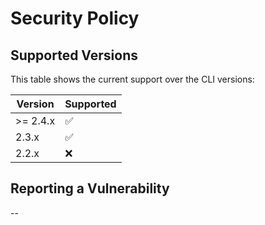 # Security Policy

## Supported Versions

This table shows the current support over the CLI versions:

| Version | Supported          |
| ------- | ------------------ |
| >= 2.4.x   | :white_check_mark: |
| 2.3.x   | :white_check_mark: |
| 2.2.x   | :x:                |

## Reporting a Vulnerability

--

